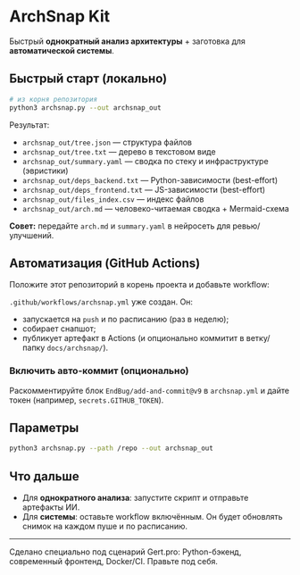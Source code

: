# ArchSnap Kit

Быстрый **однократный анализ архитектуры** + заготовка для **автоматической системы**.

## Быстрый старт (локально)

```bash
# из корня репозитория
python3 archsnap.py --out archsnap_out
```

Результат:
- `archsnap_out/tree.json` — структура файлов
- `archsnap_out/tree.txt` — дерево в текстовом виде
- `archsnap_out/summary.yaml` — сводка по стеку и инфраструктуре (эвристики)
- `archsnap_out/deps_backend.txt` — Python-зависимости (best-effort)
- `archsnap_out/deps_frontend.txt` — JS-зависимости (best-effort)
- `archsnap_out/files_index.csv` — индекс файлов
- `archsnap_out/arch.md` — человеко-читаемая сводка + Mermaid-схема

**Совет:** передайте `arch.md` и `summary.yaml` в нейросеть для ревью/улучшений.

## Автоматизация (GitHub Actions)

Положите этот репозиторий в корень проекта и добавьте workflow:

`.github/workflows/archsnap.yml` уже создан. Он:
- запускается на `push` и по расписанию (раз в неделю);
- собирает снапшот;
- публикует артефакт в Actions (и опционально коммитит в ветку/папку `docs/archsnap/`).

### Включить авто-коммит (опционально)
Раскомментируйте блок `EndBug/add-and-commit@v9` в `archsnap.yml` и дайте токен (например, `secrets.GITHUB_TOKEN`).

## Параметры

```bash
python3 archsnap.py --path /repo --out archsnap_out
```

## Что дальше

- Для **однократного анализа**: запустите скрипт и отправьте артефакты ИИ.
- Для **системы**: оставьте workflow включённым. Он будет обновлять снимок на каждом пуше и по расписанию.

---

Сделано специально под сценарий Gert.pro: Python-бэкенд, современный фронтенд, Docker/CI. Правьте под себя.
